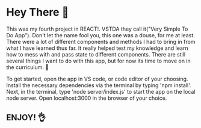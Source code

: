 # Hey There :wave:

This was my fourth project in REACT!.  VSTDA they call it("Very Simple To Do App").  Don't let the name fool you, this one was a douse, for me at least.  There were a lot of different components and methods I had to bring in from what I have learned thus far.  It really helped test my knowledge and learn how to mess with and pass state to different components.  There are still several things I want to do with this app, but for now its time to move on in the curriculum. :muscle:

To get started, open the app in VS code, or code editor of your choosing.  Install the necessary dependencies via the terminal by typing 'npm install'. Next, in the terminal, type 'node server/index.js' to start the app on the local node server. Open localhost:3000 in the browser of your choice.  

## ENJOY! :ok_hand:
